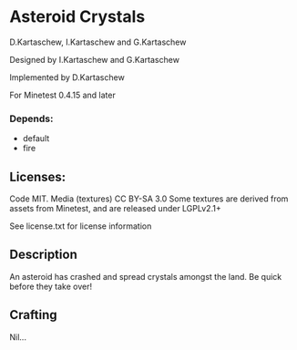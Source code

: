 Asteroid Crystals
==========

D.Kartaschew, I.Kartaschew and G.Kartaschew

Designed by I.Kartaschew and G.Kartaschew

Implemented by D.Kartaschew

For Minetest 0.4.15 and later

### Depends: 

* default
* fire

## Licenses: 

Code MIT. 
Media (textures) CC BY-SA 3.0
Some textures are derived from assets from Minetest, and are released under LGPLv2.1+

See license.txt for license information

## Description

An asteroid has crashed and spread crystals amongst the land. Be quick before they take over!

Crafting
--------

Nil...
